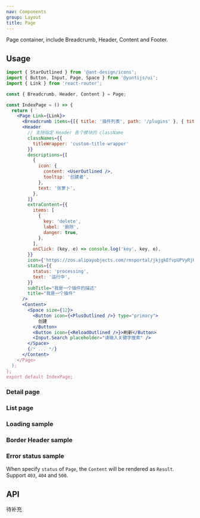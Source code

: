 ```yaml
---
nav: Components
group: Layout
title: Page
---
```


Page container, include Breadcrumb, Header, Content and Footer.

## Usage

```jsx | pure
import { StarOutlined } from '@ant-design/icons';
import { Button, Input, Page, Space } from '@yuntijs/ui';
import { Link } from 'react-router';

const { Breadcrumb, Header, Content } = Page;

const IndexPage = () => {
  return (
    <Page Link={Link}>
      <Breadcrumb items={[{ title: '插件列表', path: '/plugins' }, { title: '插件' }] />
      <Header
        // 支持指定 Header 各个模块的 className
        classNames={{
          titleWrapper: 'custom-title-wrapper'
        }}
        descriptions={[
          {
            icon: {
              content: <UserOutlined />,
              tooltip: '创建者',
            },
            text: '张萝卜',
          },
        ]}
        extraContent={{
          items: [
            {
              key: 'delete',
              label: '删除',
              danger: true,
            },
          ],
          onClick: (key, e) => console.log('key', key, e),
        }}
        icon={'https://zos.alipayobjects.com/rmsportal/jkjgkEfvpUPVyRjUImniVslZfWPnJuuZ.png'}
        status={{
          status: 'processing',
          text: '运行中',
        }}
        subTitle="我是一个插件的描述"
        title="我是一个插件"
      />
      <Content>
        <Space size={12}>
          <Button icon={<PlusOutlined />} type="primary">
            创建
          </Button>
          <Button icon={<ReloadOutlined />}>刷新</Button>
          <Input.Search placeholder="请输入关键字搜索" />
        </Space>
        {/* ... */}
      </Content>
    </Page>
  );
};
export default IndexPage;
```

### Detail page

<code src="./demos/index.tsx"></code>

### List page

<code src="./demos/List.tsx"></code>

### Loading sample

<code src="./demos/Loading.tsx"></code>

### Border Header sample

<code src="./demos/BoderedHeader.tsx"></code>

### Error status sample

When specify `status` of `Page`, the `Content` will be rendered as `Result`. Support `403`, `404` and `500`.

<code src="./demos/ErrorStatus.tsx"></code>

## API

待补充

<!-- <API id="Page"></API> -->
